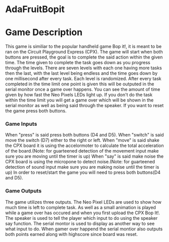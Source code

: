 # AdaFruitBopit

# Game Description
This game is similiar to the popular handheld game Bop it!, it is meant to be ran on the Circuit Playground Express (CPX). The game will start when both buttons are pressed, the goal is to complete the said action within the given time. The time given to complete the task goes down as you progress through the levels. There are seven levels with each one having more tasks then the last, with the last level being endless and the time goes down by one millisecond after every task. Each level is randomized. After every task completed in the time limit one point is given this will be outputed in the serial monitor once a game over happens. You can see the amount of time given by how fast the Neo Pixels LEDs light up. If you don't do the task within the time limit you will get a game over which will be shown in the serial monitor as well as being said through the speaker. If you want to reset the game press both buttons. 


### Game Inputs
When "press" is said press both buttons (D4 and D5).
When "switch" is said move the switch (D7) either to the right or left.
When "move" is said shake the CPX board it is using the accelormoter to calculate the total acceleration of the board.(Note: for guarteened detection of the movement input make sure you are moving until the timer is up)
When "say" is said make noise the CPX board is using the micropone to detect noise.(Note: for guarteened detection of sound input make sure you are making noise until the timer is up)
In order to reset/start the game you will need to press both buttons(D4 and D5). 


### Game Outputs
The game utilizes three outputs.
The Neo Pixel LEDs are used to show how much time is left to complete task. As well as a small animation is played while a game over has occured and when you first upload the CPX Bop It!. 
The speaker is used to tell the player which input to do using the speaker say function. 
The serial montor is used to display as another way to see what input to do. When gamer over happend the serial montior also outputs both points earned along with highscore since board was reset. 



